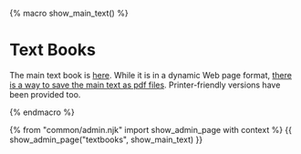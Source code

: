{% macro show_main_text() %}
<div id="main">

# Text Books

The main text book is [here]({{baseUrl}}/se-book-adapted/index.html). While it is in a dynamic Web page format, [there is a way to save the main text as pdf files]({{baseUrl}}/admin/usingThisWebsite.html#saving-as-pdf-files). Printer-friendly versions have been provided too.


</div>
{% endmacro %}

{% from "common/admin.njk" import show_admin_page with context %}
{{ show_admin_page("textbooks", show_main_text) }}